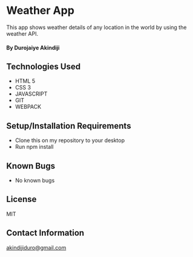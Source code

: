# Weather App

This app shows weather details of any location in the world by using the weather API.

#### By Durojaiye Akindiji

## Technologies Used

* HTML 5
* CSS 3
* JAVASCRIPT
* GIT
* WEBPACK



## Setup/Installation Requirements

* Clone this on my repository to your desktop
* Run npm install


## Known Bugs

* No known bugs

## License
MIT

## Contact Information
akindijiduro@gmail.com